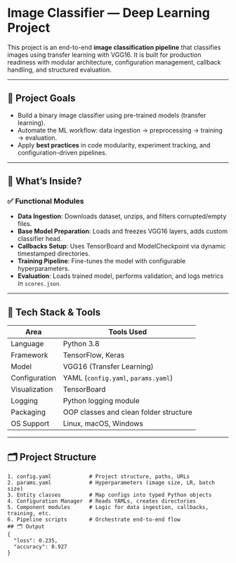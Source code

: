 # Image Classifier — Deep Learning Project

This project is an end-to-end **image classification pipeline** that classifies images using transfer learning with VGG16. It is built for production readiness with modular architecture, configuration management, callback handling, and structured evaluation.

---

## 🎯 Project Goals

- Build a binary image classifier using pre-trained models (transfer learning).
- Automate the ML workflow: data ingestion → preprocessing → training → evaluation.
- Apply **best practices** in code modularity, experiment tracking, and configuration-driven pipelines.

---

## 🧠 What’s Inside?

### ✅ Functional Modules
- **Data Ingestion**: Downloads dataset, unzips, and filters corrupted/empty files.
- **Base Model Preparation**: Loads and freezes VGG16 layers, adds custom classifier head.
- **Callbacks Setup**: Uses TensorBoard and ModelCheckpoint via dynamic timestamped directories.
- **Training Pipeline**: Fine-tunes the model with configurable hyperparameters.
- **Evaluation**: Loads trained model, performs validation, and logs metrics in `scores.json`.

---

## 🧰 Tech Stack & Tools

| Area           | Tools Used |
|----------------|------------|
| Language       | Python 3.8 |
| Framework      | TensorFlow, Keras |
| Model          | VGG16 (Transfer Learning) |
| Configuration  | YAML (`config.yaml`, `params.yaml`) |
| Visualization  | TensorBoard |
| Logging        | Python logging module |
| Packaging      | OOP classes and clean folder structure |
| OS Support     | Linux, macOS, Windows |

---

## 🗂️ Project Structure
```text
1. config.yaml            # Project structure, paths, URLs
2. params.yaml            # Hyperparameters (image size, LR, batch size)
3. Entity classes         # Map configs into typed Python objects
4. Configuration Manager  # Reads YAMLs, creates directories
5. Component modules      # Logic for data ingestion, callbacks, training, etc.
6. Pipeline scripts       # Orchestrate end-to-end flow
## 🗂️ Output
{
  "loss": 0.235,
  "accuracy": 0.927
}

